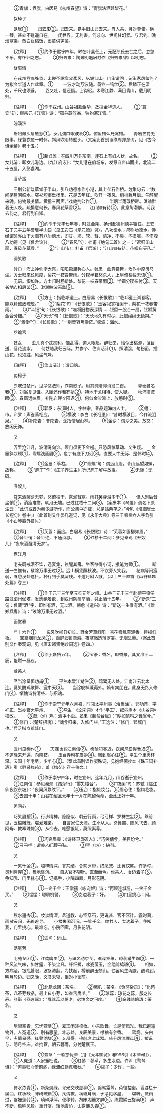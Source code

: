 <!-- { "loadSidebar": true } -->
　　②青旗：酒旗。白居易《杭州春望》诗：“青旗沽酒趁梨花。”

　　拨棹子

　　退居①
　　归去来②。归去来。携手旧山归去来。有人共、月对尊罍。横一琴，甚处不逍遥自在。　　闲世界。无利害。何必向、世间甘幻爱。与君钓、晚烟寒濑。蒸白鱼稻饭，溪童供笋菜。

　　【注释】
　　①约作于熙宁四年，时在叶县任上，元配孙氏去世之后，忽忽不乐，有怀归之志。
　　②归去来：陶渊明退居时作《归去来辞》以明志。

　　诉衷情

　　在戎州登临胜景，未尝不歌渔父家风，以谢江山。门生请问：先生家风如何？为拟金华道人作此章。①
　　一波才动万波随。蓑笠一钩丝②。锦鳞正在深处，千尺也须垂。　　吞又吐，信还疑。上钩迟。水寒江静，满目青山，载月明归。

　　【注释】
　　①作于戎州。山谷祖籍金华，故拟金华道人。
　　②“蓑笠”句：柳宗元《江雪》诗：“孤舟蓑笠翁，独钓寒江雪。”

　　浣溪沙

　　新妇滩头眉黛愁①。女儿浦口眼波秋②。惊鱼错认月沉钩。　　青箬笠前无限事，绿蓑衣底一时休。斜风吹雨转船头。（又案此首别误作周邦彦词，见《古今诗余醉》卷十五。）

　　【注释】
　　①新妇滩：在四川万县东南，崖石上有妇人状，故名。
　　②女儿浦：即女儿港边。《九江府志》：“女儿港在府城东，发源自庐山而出，北流二十五里，入彭蠡湖。

　　菩萨蛮

　　王荆公新筑草堂于半山，引八功德水作小港，其上垒石作桥。为集句云：“数间茅屋闲临水。窄衫短帽垂杨里。花是去年红。吹开一夜风。梢梢新月偃。午醉醒来晚。何物最关情。黄鹂三两声。”戏效荆公作①。
　　半烟半雨溪桥畔。渔翁醉着无人唤。疏懒意何长。春风花草香②。　　江山如有待③。此意陶潜解。问我去何之。君行到自知。

　　【注释】
　　①约作于元丰七年春，时过金陵、扬州赴德州德平镇任。王安石于元丰五年营居半山园（见王安石《示元渡》诗）。八功德水；简称功德水，佛经谓须弥山下大海有八功德水，即甘、冷、软、轻、清净、不臭、不损喉、不伤腹八功德（见《俱舍论》）。
　　②“春风”句：杜甫《绝句二首》之一：“迟归江山丽，春风花草香。”
　　③“江山”句：杜甫《后游》：“江山如有待，花柳自无私。”

　　调笑歌

　　诗曰：海上神仙字太真，昭阳殿里称心人。犹思一曲霓裳舞，散作中原胡马尘。方士归来说风度，梨花一枝春带雨。分钗半钿愁杀人，上皇倚栏独无语①。
　　无语。恨如许。方士归时肠断处。梨花一枝春带雨②。半钿分钗亲付③。天长地久相思苦④。渺渺鲸波无路⑤。

　　【注释】
　　①方士：指临邛道士。白居易《长恨歌》：“临邛道士鸿都客，能以精诚致魂魄。”
　　②“梨花”句：《长恨歌》：“玉容寂寞相阑干，梨花一枝春带雨。”
　　③“半钿”句：《长恨歌》：“唯将旧物表深情……钗留一股合一扇，钗掰黄金合分钿。”
　　④“天长”句：《长恨歌》：“天长地久有时尽，此恨绵绵无绝期。”
　　⑤“渺渺”句：《长恨歌》：“一别音容两渺茫。”鲸波：海水。

　　步蟾宫

　　妓女
　　虫儿真个忒灵利。恼乱得、道人眼起。醉归来，恰似出桃源，但目送、落花流水。　　何妨随我归云际。共作个、住山活计①。照清溪，匀粉面，插山花，也须胜，风尘气味。

　　【注释】
　　①住山活计：谓归隐。

　　南柯子

　　东坡过楚州，见净慈法师，作南歌子。用其韵赠郭诗翁二首。
　　郭泰曾名我①，刘翁复见谁。入廛还作和罗槌②。特地干戈相待、使人疑。　　秋浦横波眼③，春窗远岫眉。补陀岩畔夕阳迟④。何似金沙滩上、放憨时⑤。

　　【注释】
　　①郭泰：东汉时人，字林宗，善品题海内人士。
　　②廛：市。和罗：声迭荡相应。
　　③横波：李白《长相思》：“昔时横波目，今作流泪泉。”
　　④补陀岩：普陀岩，泛指僧居山林。
　　⑤金沙：谓沙之美。放憨：放闲无饰。

　　又

　　万里沧江月，波清说向谁。顶门须更下金槌。只恐风惊草动、又生疑。　　金雁斜妆颊①，青螺浅画眉②。庖丁有底下刀迟③。直要人牛无际、是休时④。

　　【注释】
　　①金雁：筝柱。
　　②“青螺”句：谓远山眉。青山远望如螺，故称。
　　③“庖丁”句：《庄子养生主》所记庖丁解牛故事。
　　④无际：无碍。

　　丑奴儿

　　夜来酒醒清无梦，愁倚栏干。露滴轻寒。雨打芙蓉泪不干①。　　佳人别后音尘悄②，消瘦难拼。明月无端。已过红楼十二间③。（案宋本《琴趣》调名下原注云：“此词或者为秦少游所作，而公集中亦载，以是姑两存之。”今见《淮海居士长短句》卷中。）（此首别又作晏几道词，见《永乐大典》卷三千零零六人字韵引《小山琴趣外篇》。）

　　【注释】
　　①芙蓉：面庞。白居易《长恨歌》诗：“芙蓉如面柳如眉。”
　　②音尘悄：音尘绝，不通消息。
　　③红楼十二间：参见秦观《丑奴儿》“夜来酒醒清无梦”。

　　西江月

　　老夫既戒酒不饮，遇宴集，独醒其旁。坐客欲得小词，援笔为赋①。
　　断送一生惟有，破除万事无过②。远山横黛蘸秋波。不饮旁人笑我。　　花病等闲瘦弱，春愁没处遮拦。杯行到手莫留残。不道月斜人散。（以上三十四首《山谷琴趣处篇》卷三）

　　【注释】
　　①作于元丰三年至元符元年之间。山谷于元丰三年赴德平镇任路过泗州伽塔，发愿绝嗜欲，到戎州防瘴举酒，共止酒十五年。
　　②“断送”二句：俱藏“酒”字，即惟有酒，无过酒。韩愈《遣兴》诗：“断送一生惟有酒。”《赠郑兵曹》诗：“破除万事无过酒。”

　　画堂春

　　年十六作①
　　东风吹柳日初长。雨余芳草斜阳。杏花零乱燕泥香。睡损红妆。　　宝篆烟消龙凤②，画屏云锁潇湘。夜寒微透薄罗裳。无限思量。（案此首别又作秦观词，见《唐宋诸贤绝妙词选》卷四。）

　　【注释】
　　①作于嘉佑五年。
　　②宝篆：香名，即香篆，其文准十二辰，能燃一昼夜。

　　虞美人

　　至当涂呈郭功甫①
　　平生本爱江湖住②。鸥鹭无人处。江南江云北水连。莫笑酰鸡歌舞、瓮中天③。　　当涂舣棹蒹葭外。赖有宾朋在。此身无路入修门④。惭愧诗翁清些、与招魂。

　　【注释】
　　①作于崇宁元年六月初，时领太平州事（治当涂）。郭功甫，字祥正，当亦官太平州。
　　②平生：《全宋词》本作“平王”，据四库本《山谷词》校改。
　　③酰（xī）鸡：酒中小虫。张耒《超然台赋》：“眇如酰鸡之舞瓮兮。”
　　④修门：《楚辞招魂》：“魂兮归来，入修门些。”王逸注：“修门，郢城门也。”后泛指京都城门。

　　又

　　宜州见梅作①
　　天涯也有江南信②。梅破知春近。夜阑风细得香迟③。不道晓来开遍、向南枝。　　玉台弄粉花应妒④。飘到眉心住⑤。平生个里愿杯深。去国十年老尽，少年心⑥。（案此首别误作晏殊词，见抱经斋抄本《珠玉词补遗》引《群贤梅苑》，盖《梅苑》卷十佚文。）

　　【注释】
　　①作于崇宁四年，时在宜州。这年九月，山谷逝于宜州。
　　②江南信：参见秦观《踏莎行》“雾失楼台”。
　　③“夜阑”句：苏轼《临江仙夜饮东坡》：“夜阑风静纹平。”
　　④玉台：指梳妆台。⑤眉心住：指梅花妆。
　　⑥去国十年：山谷在绍圣元年十一月在陈留候命，至此正好十年。

　　两同心

　　巧笑眉颦①。行步精神。隐隐似、朝云行雨，弓弓样、罗袜生尘②。尊前见，玉槛雕笼，堪爱难亲。　　自言家住天津。生小从人。恐舞罢、随风飞去，顾阿母、教窣珠裙③。从今去，唯愿银缸，莫照离尊。

　　【注释】
　　①巧笑眉颦：《诗经卫风硕人》：“巧笑倩兮，美目盼兮。”
　　②弓弓样：谓美人纤脚弓鞋。
　　③窣（cù）：拂引。

　　又

　　一笑千金①。越样情深，曾共结、合欢罗带，终愿效、比翼纹禽。许多时，灵利惺惺②，蓦地昏沉。　　自从官不容针。直至而今。你共人、女边着子③，争知我、门里挑心④。记携手，小院四廊，月影花阴。

　　【注释】
　　①一笑千金：王僧孺《咏宠姬》诗：“再顾连城易，一笑千金买。”
　　②惺惺：聪明机警。
　　③女边着子：好。
　　④门里挑心：闷。

　　又

　　秋水遥岑①。妆淡情深。尽道教、心坚穿石，更说甚、官不容针。霎时间，雨散云归，无处追寻。　　小楼朱阁沉沉，一笑千金。你共人、女边着子，争知我，门里挑心。最难忘，小院回廊，月影花阴。

　　【注释】
　　①遥岑：远山。

　　满庭芳

　　北苑龙团①，江南鹰爪②，万里名动京关。碾深罗细，琼蕊暖生烟③。一种风流气味，如甘露、不染尘凡。纤纤捧，冰瓷莹玉，金缕鹧鸪斑④。　　相如，方病酒，银瓶蟹眼，波怒涛翻。为扶起，樽前醉玉颓山。饮罢风生两腋，醒魂到，明月轮边。归来晚，文君未寝，相对小窗前。

　　【注释】
　　①北苑龙团：茶名。
　　②鹰爪：茶名。《负暄杂录》：“北苑茶，凡茶芽数品，最上曰小芽，如雀舌鹰爪。”
　　③琼蕊：琼花之蕊，服之长寿。张衡《西京赋》：“屑琼蕊以朝夕，必性命之可度。”
　　④金缕鹧鸪斑：茶名。

　　又

　　明眼空青，忘忧萱草①，翠玉闲淡梳妆。小来歌舞，长是倚风光。我已逍遥物外，人冤道②、别有思量。难忘处，良辰美景，襟袖有余香。　　鸳鸯。头白早，多情易感，红蓼池塘③。又须得，樽前席上成双。些子风流罪过④，都说与、明月空床。难拘管，朝云暮雨，分付楚襄王。

　　【注释】
　　①萱草：一称忘忧草（见《太平御览》卷996引《本草经》）。
　　②人冤道：人家冤枉说。
　　③红蓼：蓼草，多生水边。许浑《鹭鸶诗》：“何事归心倚前阁，绿浦红蓼练塘秋。”
　　④些子：少许，一些。

　　又

　　修水浓青①，新条淡绿，翠光交映虚亭②。锦鸳霜鹭，荷径拾幽。香渡栏干屈曲，红妆映、薄绮疏棂③。风清夜，横塘月满，水净见移星。　　堪听。微雨过，媻姗藻荇④，琐碎浮萍。便移转，胡床湘簟方屏⑤。练霭鳞云旋满⑥，声不断、檐响风铃。重开宴，瑶池雪沁，山露佛头青⑦。

